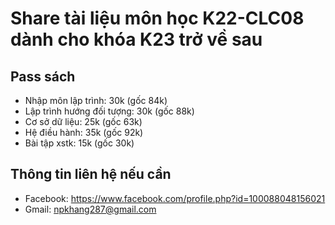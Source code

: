 # Share tài liệu môn học K22-CLC08 dành cho khóa K23 trở về sau

## Pass sách
- Nhập môn lập trình: 30k (gốc 84k)
- Lập trình hướng đối tượng: 30k (gốc 88k)
- Cơ sở dữ liệu: 25k (gốc 63k)
- Hệ điều hành: 35k (gốc 92k)
- Bài tập xstk: 15k (gốc 30k)

## Thông tin liên hệ nếu cần
- Facebook: https://www.facebook.com/profile.php?id=100088048156021
- Gmail: npkhang287@gmail.com
